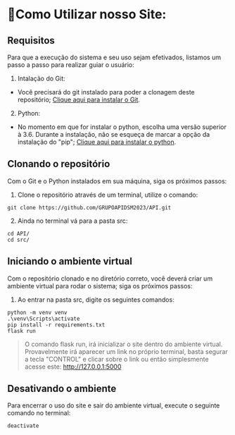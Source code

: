 # 🤔Como Utilizar nosso Site:

## Requisitos

Para que a execução do sistema e seu uso sejam efetivados, listamos um passo a passo para realizar guiar o usuário:

1. Intalação do Git:
  - Você precisará do git instalado para poder a clonagem deste repositório; [Clique aqui para instalar o Git](https://git-scm.com/downloads). 

2. Python:
  - No momento em que for instalar o python, escolha uma versão superior à 3.6. Durante a instalação, não se esqueça de marcar a opção da instalação do "pip"; [Clique aqui para instalar o python](https://www.python.org/downloads/).

## Clonando o repositório

Com o Git e o Python instalados em sua máquina, siga os próximos passos:

1. Clone o repositório através de um terminal, utilize o comando:

```
git clone https://github.com/GRUPOAPIDSM2023/API.git
``` 

2. Ainda no terminal vá para a pasta src:
```
cd API/
cd src/
```

## Iniciando o ambiente virtual

Com o repositório clonado e no diretório correto, você deverá criar um ambiente virtual para rodar o sistema; siga os próximos passos:

1. Ao entrar na pasta src, digite os seguintes comandos:
```
python -m venv venv
.\venv\Scripts\activate
pip install -r requirements.txt
flask run
```

> O comando flask run, irá inicializar o site dentro do ambiente virtual.
> Provavelmente irá aparecer um link no próprio terminal, basta segurar a tecla "CONTROL" e clicar sobre o link ou então simplesmente acesse este: http://127.0.0.1:5000

## Desativando o ambiente

Para encerrar o uso do site e sair do ambiente virtual, execute o seguinte comando no terminal:
```
deactivate
```
